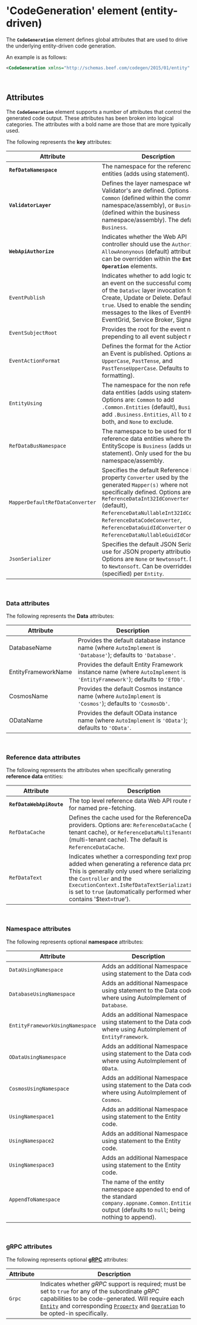 ﻿# 'CodeGeneration' element (entity-driven)

The **`CodeGeneration`** element defines global attributes that are used to drive the underlying entity-driven code generation. 

An example is as follows:

```xml
<CodeGeneration xmlns="http://schemas.beef.com/codegen/2015/01/entity" RefDataNamespace="Beef.Demo.Common.Entities">
```

<br>

## Attributes

The **`CodeGeneration`** element supports a number of attributes that control the generated code output. These attributes has been broken into logical categories. The attributes with a bold name are those that are more typically used.

The following represents the **key** attributes:

Attribute | Description
-|-
**`RefDataNamespace`** | The namespace for the reference data entities (adds using statement).
**`ValidatorLayer`** | Defines the layer namespace where the Validator's are defined. Options are: `Common` (defined within the common namespace/assembly), or `Business` (defined within the business namespace/assembly). The default is `Business`.
**`WebApiAuthorize`** | Indicates whether the Web API controller should use the `Authorize` or `AllowAnonynous` (default) attribute. This can be overridden within the **`Entity`** and **`Operation`** elements.
`EventPublish` | Indicates whether to add logic to publish an event on the successful completion of the `DataSvc` layer invocation for a Create, Update or Delete. Defaults to `true`. Used to enable the sending of messages to the likes of EventHub, EventGrid, Service Broker, SignalR, etc.
`EventSubjectRoot` | Provides the root for the event name by prepending to all event subject names.
`EventActionFormat` | Defines the format for the Action when an Event is published. Options are: `UpperCase`, `PastTense`, and `PastTenseUpperCase`. Defaults to `null` (no formatting).
`EntityUsing` | The namespace for the non reference data entities (adds using statements). Options are: `Common` to add `.Common.Entities` (default), `Business` to add `.Business.Entities`, `All` to add both, and `None` to exclude.
`RefDataBusNamespace` | The namespace to be used for the reference data entities where the EntityScope is `Business` (adds using statement). Only used for the business namespace/assembly.
`MapperDefaultRefDataConverter` | Specifies the default Reference Data property `Converter` used by the generated `Mapper(s)` where not specifically defined. Options are: `ReferenceDataInt32IdConverter` (default),  `ReferenceDataNullableInt32IdConverter`, `ReferenceDataCodeConverter`, `ReferenceDataGuidIdConverter` or `ReferenceDataNullableGuidIdConverter`. 
`JsonSerializer` | Specifies the default JSON Serializer to use for JSON property attribution. Options are `None` or `Newtonsoft`. Defaults to `Newtonsoft`. Can be overridden (specified) per `Entity`.

<br>

### Data attributes

The following represents the **Data** attributes:

Attribute | Description
-|-
DatabaseName | Provides the default database instance name (where `AutoImplement` is `'Database'`); defaults to `'Database'`.
EntityFrameworkName | Provides the default Entity Framework instance name (where `AutoImplement` is `'EntityFramework'`); defaults to `'EfDb'`.
CosmosName | Provides the default Cosmos instance name (where `AutoImplement` is `'Cosmos'`); defaults to `'CosmosDb'`.
ODataName | Provides the default OData instance name (where `AutoImplement` is `'OData'`); defaults to `'OData'`.

<br/>

### Reference data attributes

The following represents the attributes when specifically generating **reference data** entities:

Attribute | Description
-|-
**`RefDataWebApiRoute`** | The top level reference data Web API route required for named pre-fetching.
`RefDataCache` | Defines the cache used for the ReferenceData providers. Options are: `ReferenceDataCache` (single-tenant cache), or `ReferenceDataMultiTenantCache` (multi-tenant cache). The default is `ReferenceDataCache`.
`RefDataText` | Indicates whether a corresponding *text* property is added when generating a reference data propety. This is generally only used where serializing within the `Controller` and the `ExecutionContext.IsRefDataTextSerializationEnabled` is set to `true` (automatically performed where url contains '$text=true').

<br/>

### Namespace attributes

The following represents optional **namespace** attributes:

Attribute | Description
-|-
`DataUsingNamespace` | Adds an additional Namespace using statement to the Data code.
`DatabaseUsingNamespace` | Adds an additional Namespace using statement to the Data code where using AutoImplement of `Database`.
`EntityFrameworkUsingNamespace` | Adds an additional Namespace using statement to the Data code where using AutoImplement of `EntityFramework`.
`ODataUsingNamespace` | Adds an additional Namespace using statement to the Data code where using AutoImplement of `OData`.
`CosmosUsingNamespace` | Adds an additional Namespace using statement to the Data code where using AutoImplement of `Cosmos`.
`UsingNamespace1` | Adds an additional Namespace using statement to the Entity code.
`UsingNamespace2` | Adds an additional Namespace using statement to the Entity code.
`UsingNamespace3` | Adds an additional Namespace using statement to the Entity code.
`AppendToNamespace` | The name of the entity namespace appended to end of the standard `company.appname.Common.Entities` output (defaults to `null`; being nothing to append).

<br/>

### gRPC attributes

The following represents optional **[gRPC](../src/Beef.Grpc/README.md)** attributes:

Attribute | Description
-|-
`Grpc` | Indicates whether _gRPC_ support is required; must be set to `true` for any of the subordinate _gRPC_ capabilities to be code-generated. Will require each [`Entity`](./Entity-Entity-element.md) and corresponding [`Property`](./Entity-Property-element.md) and [`Operation`](./Entity-Operation-element.md) to be opted-in specifically.
